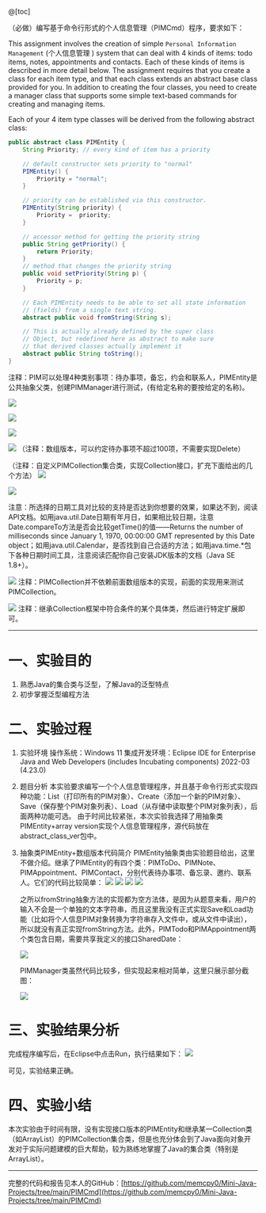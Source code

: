 @[toc]

（必做）编写基于命令行形式的个人信息管理（PIMCmd）程序，要求如下：

This assignment involves the creation of simple `Personal Information Management` (个人信息管理 ) system that can deal with 4 kinds of items: todo items, notes, appointments and contacts. Each of these kinds of items is described in more detail below. The assignment requires that you create a class for each item type, and that each class extends an abstract base class provided for you. In addition to creating the four classes, you need to create a manager class that supports some simple text-based commands for creating and managing items.

Each of your 4 item type classes will be derived from the following abstract class:
```java
public abstract class PIMEntity {
    String Priority; // every kind of item has a priority

    // default constructor sets priority to "normal"
    PIMEntity() {
        Priority = "normal";
    }

    // priority can be established via this constructor.
    PIMEntity(String priority) {
        Priority =  priority;
    }

    // accessor method for getting the priority string
    public String getPriority() {
        return Priority;
    }
    // method that changes the priority string
    public void setPriority(String p) {
        Priority = p;
    }

    // Each PIMEntity needs to be able to set all state information
    // (fields) from a single text string.
    abstract public void fromString(String s);

    // This is actually already defined by the super class
    // Object, but redefined here as abstract to make sure
    // that derived classes actually implement it
    abstract public String toString();
}
```
注释：PIM可以处理4种类别事项：待办事项，备忘，约会和联系人，PIMEntity是公共抽象父类，创建PIMManager进行测试，(有给定名称的要按给定的名称)。

![](https://img-blog.csdnimg.cn/4ce3dbd174a04b2692e871c645fd90f4.png)

![](https://img-blog.csdnimg.cn/00632a7b37b040d491297918723af6df.png)

![](https://img-blog.csdnimg.cn/7e8c5da6cb0b41bf9b47cc824a53d30c.png)

![](https://img-blog.csdnimg.cn/94d9234a6e0e405190d44cbcc228bd30.png)
（注释：数组版本，可以约定待办事项不超过100项，不需要实现Delete）

（注释：自定义PIMCollection集合类，实现Collection接口，扩充下面给出的几个方法）
![](https://img-blog.csdnimg.cn/f4dce56211964c7aad5f5819b9871b77.png)

![](https://img-blog.csdnimg.cn/15668bff26f242b4b3bafcf0c4a6c800.png)

注意：所选择的日期工具对比较的支持是否达到你想要的效果，如果达不到，阅读API文档。如用java.util.Date日期有年月日，如果相比较日期，注意Date.compareTo方法是否会比较getTime()的值——Returns the number of milliseconds since January 1, 1970, 00:00:00 GMT represented by this Date object；如用java.util.Calendar，是否找到自己合适的方法；如用java.time.*包下各种日期时间工具，注意阅读匹配你自己安装JDK版本的文档（Java SE 1.8+）。

![](https://img-blog.csdnimg.cn/10e3dd512c9149819f1cf58cb4283bb6.png)
注释：PIMCollection并不依赖前面数组版本的实现，前面的实现用来测试PIMCollection。

![](https://img-blog.csdnimg.cn/e640373d086844f5a740e80934595f17.png)
注释：继承Collection框架中符合条件的某个具体类，然后进行特定扩展即可。

---
# 一、实验目的
1. 熟悉Java的集合类与泛型，了解Java的泛型特点
2. 初步掌握泛型编程方法


# 二、实验过程
1. 实验环境
操作系统：Windows 11
集成开发环境：Eclipse IDE for Enterprise Java and Web Developers (includes Incubating components) 2022-03 (4.23.0)
2. 题目分析
本实验要求编写一个个人信息管理程序，并且基于命令行形式实现四种功能：List（打印所有的PIM对象）、Create（添加一个新的PIM对象）、Save（保存整个PIM对象列表）、Load（从存储中读取整个PIM对象列表），后面两种功能可选。
由于时间比较紧张，本次实验我选择了用抽象类PIMEntity+array version实现个人信息管理程序，源代码放在abstract_class_ver包中。
3. 抽象类PIMEntity+数组版本代码简介
PIMEntity抽象类由实验题目给出，这里不做介绍。继承了PIMEntity的有四个类：PIMToDo、PIMNote、PIMAppointment、PIMContact，分别代表待办事项、备忘录、邀约、联系人。它们的代码比较简单：
![](https://img-blog.csdnimg.cn/716e02887ea2471cb073f0f76347f129.png)
![](https://img-blog.csdnimg.cn/5a5d8a3616074912a84d8720ac06e47c.png)
![](https://img-blog.csdnimg.cn/e28bd106575140e3bc5e03c3295b2f77.png)
![](https://img-blog.csdnimg.cn/37195cbff1164676b0f97aea57bda6c5.png)

	之所以fromString抽象方法的实现都为空方法体，是因为从题意来看，用户的输入不会是一个单独的文本字符串，而且这里我没有正式实现Save和Load功能（比如将个人信息PIM对象转换为字符串存入文件中，或从文件中读出），所以就没有真正实现fromString方法。此外，PIMTodo和PIMAppointment两个类包含日期，需要共享我定义的接口SharedDate：
	
	![](https://img-blog.csdnimg.cn/9ad6025b91b04e1abe8d26fc36ca758f.png)

	PIMManager类虽然代码比较多，但实现起来相对简单，这里只展示部分截图：
	
	![](https://img-blog.csdnimg.cn/d4d00c3478e44b6493ff5673d55dd87d.png)

# 三、实验结果分析
完成程序编写后，在Eclipse中点击Run，执行结果如下：
![](https://img-blog.csdnimg.cn/a1a872d17cb54ebd8fd59b2d992d91af.png)

可见，实验结果正确。

# 四、实验小结
本次实验由于时间有限，没有实现接口版本的PIMEntity和继承某一Collection类（如ArrayList）的PIMCollection集合类，但是也充分体会到了Java面向对象开发对于实际问题建模的巨大帮助，较为熟练地掌握了Java的集合类（特别是ArrayList）。


---
完整的代码和报告见本人的GitHub：[https://github.com/memcpy0/Mini-Java-Projects/tree/main/PIMCmd](https://github.com/memcpy0/Mini-Java-Projects/tree/main/PIMCmd)
